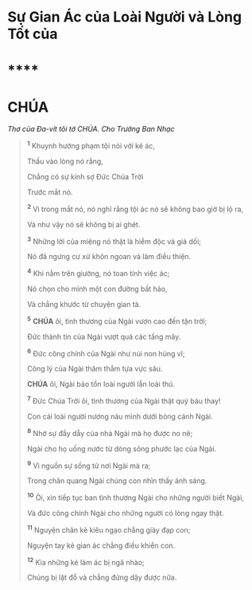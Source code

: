 # Sự Gian Ác của Loài Người và Lòng Tốt của

# ****

# CHÚA
*Thơ của Đa-vít tôi tớ CHÚA. Cho Trưởng Ban Nhạc*

> <sup><b>1</b></sup> Khuynh hướng phạm tội nói với kẻ ác,
>
> Thấu vào lòng nó rằng,
>
> Chẳng có sự kính sợ Đức Chúa Trời
>
> Trước mắt nó.
>
> <sup><b>2</b></sup> Vì trong mắt nó, nó nghĩ rằng tội ác nó sẽ không bao giờ bị lộ ra,
>
> Và như vậy nó sẽ không bị ai ghét.
>
> <sup><b>3</b></sup> Những lời của miệng nó thật là hiểm độc và giả dối;
>
> Nó đã ngưng cư xử khôn ngoan và làm điều thiện.
>
> <sup><b>4</b></sup> Khi nằm trên giường, nó toan tính việc ác;
>
> Nó chọn cho mình một con đường bất hảo,
>
> Và chẳng khước từ chuyện gian tà.
>
> <sup><b>5</b></sup> **CHÚA** ôi, tình thương của Ngài vươn cao đến tận trời;
>
> Đức thành tín của Ngài vượt quá các tầng mây.
>
> <sup><b>6</b></sup> Đức công chính của Ngài như núi non hùng vĩ;
>
> Công lý của Ngài thăm thẳm tựa vực sâu.
>
> **CHÚA** ôi, Ngài bảo tồn loài người lẫn loài thú.
>
> <sup><b>7</b></sup> Đức Chúa Trời ôi, tình thương của Ngài thật quý báu thay!
>
> Con cái loài người nương náu mình dưới bóng cánh Ngài.
>
> <sup><b>8</b></sup> Nhờ sự đầy dẫy của nhà Ngài mà họ được no nê;
>
> Ngài cho họ uống nước từ dòng sông phước lạc của Ngài.
>
> <sup><b>9</b></sup> Vì nguồn sự sống từ nơi Ngài mà ra;
>
> Trong chân quang Ngài chúng con nhìn thấy ánh sáng.
>
> <sup><b>10</b></sup> Ôi, xin tiếp tục ban tình thương Ngài cho những người biết Ngài,
>
> Và đức công chính Ngài cho những người có lòng ngay thật.
>
> <sup><b>11</b></sup> Nguyện chân kẻ kiêu ngạo chẳng giày đạp con;
>
> Nguyện tay kẻ gian ác chẳng điều khiển con.
>
> <sup><b>12</b></sup> Kìa những kẻ làm ác bị ngã nhào;
>
> Chúng bị lật đổ và chẳng đứng dậy được nữa.